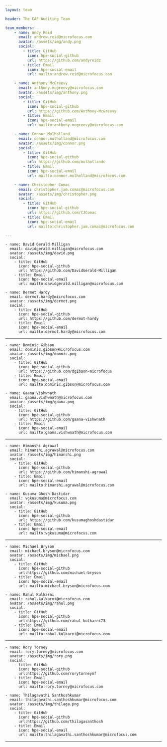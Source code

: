 ```yaml
---
layout: team

header: The CAF Auditing Team

team_members:
    - name: Andy Reid
      email: andrew.reid@microfocus.com
      avatar: /assets/img/andy.png
      social:
        - title: GitHub
          icon: hpe-social-github
          url: https://github.com/andyreidz
        - title: Email
          icon: hpe-social-email
          url: mailto:andrew.reid@microfocus.com

    - name: Anthony McGreevy
      email: anthony.mcgreevy@microfocus.com
      avatar: /assets/img/anthony.png
      social:
        - title: GitHub
          icon: hpe-social-github
          url: https://github.com/Anthony-McGreevy
        - title: Email
          icon: hpe-social-email
          url: mailto:anthony.mcgreevy@microfocus.com

    - name: Connor Mulholland
      email: connor.mulholland@microfocus.com
      avatar: /assets/img/connor.png
      social:
        - title: GitHub
          icon: hpe-social-github
          url: https://github.com/mulhollandc
        - title: Email
          icon: hpe-social-email
          url: mailto:connor.mulholland@microfocus.com

    - name: Christopher Comac
      email: christopher.jam.comac@microfocus.com
      avatar: /assets/img/christopher.png
      social:
        - title: GitHub
          icon: hpe-social-github
          url: https://github.com/CJComac
        - title: Email
          icon: hpe-social-email
          url: mailto:christopher.jam.comac@microfocus.com

---
```


    - name: David Gerald Milligan
      email: davidgerald.milligan@microfocus.com
      avatar: /assets/img/david.png
      social:
        - title: GitHub
          icon: hpe-social-github
          url: https://github.com/DavidGerald-Milligan
        - title: Email
          icon: hpe-social-email
          url: mailto:davidgerald.milligan@microfocus.com

    - name: Dermot Hardy
      email: dermot.hardy@microfocus.com
      avatar: /assets/img/dermot.png
      social:
        - title: GitHub
          icon: hpe-social-github
          url: https://github.com/dermot-hardy
        - title: Email
          icon: hpe-social-email
          url: mailto:dermot.hardy@microfocus.com

---

    - name: Dominic Gibson
      email: dominic.gibson@microfocus.com
      avatar: /assets/img/domnic.png
      social:
        - title: GitHub
          icon: hpe-social-github
          url: https://github.com/dgibson-microfocus
        - title: Email
          icon: hpe-social-email
          url: mailto:dominic.gibson@microfocus.com

    - name: Gaana Vishwnath
      email: gaana.vishwnath@microfocus.com
      avatar: /assets/img/gaana.png
      social:
        - title: GitHub
          icon: hpe-social-github
          url: https://github.com/gaana-vishwnath
        - title: Email
          icon: hpe-social-email
          url: mailto:gaana.vishwnath@microfocus.com

---

    - name: Himanshi Agrawal
      email: himanshi.agrawal@microfocus.com
      avatar: /assets/img/himanshi.png
      social:
        - title: GitHub
          icon: hpe-social-github
          url: https://github.com/himanshi-agrawal
        - title: Email
          icon: hpe-social-email
          url: mailto:himanshi.agrawal@microfocus.com

    - name: Kusuma Ghosh Dastidar
      email: vgkusuma@microfocus.com
      avatar: /assets/img/kusuma.png
      social:
        - title: GitHub
          icon: hpe-social-github
          url: https://github.com/kusumaghoshdastidar
        - title: Email
          icon: hpe-social-email
          url: mailto:vgkusuma@microfocus.com

---

    - name: Michael Bryson
      email: michael.bryson@microfocus.com
      avatar: /assets/img/michael.png
      social:
        - title: GitHub
          icon: hpe-social-github
          url:https://github.com/michael-bryson
        - title: Email
          icon: hpe-social-email
          url: mailto:michael.bryson@microfocus.com

    - name: Rahul Kulkarni
      email: rahul.kulkarni@microfocus.com
      avatar: /assets/img/rahul.png
      social:
        - title: GitHub
          icon: hpe-social-github
          url:https://github.com/rahul-kulkarni73
        - title: Email
          icon: hpe-social-email
          url: mailto:rahul.kulkarni@microfocus.com

---

    - name: Rory Torney
      email: rory.torney@microfocus.com
      avatar: /assets/img/rory.png
      social:
        - title: GitHub
          icon: hpe-social-github
          url:https://github.com/rorytorneymf
        - title: Email
          icon: hpe-social-email
          url: mailto:rory.torney@microfocus.com

    - name: Thilagavathi Santhoshkumar
      email: thilagavathi.santhoshkumar@microfocus.com
      avatar: /assets/img/thilaga.png
      social:
        - title: GitHub
          icon: hpe-social-github
          url:https://github.com/thilagasanthosh
        - title: Email
          icon: hpe-social-email
          url: mailto:thilagavathi.santhoshkumar@microfocus.com
---
